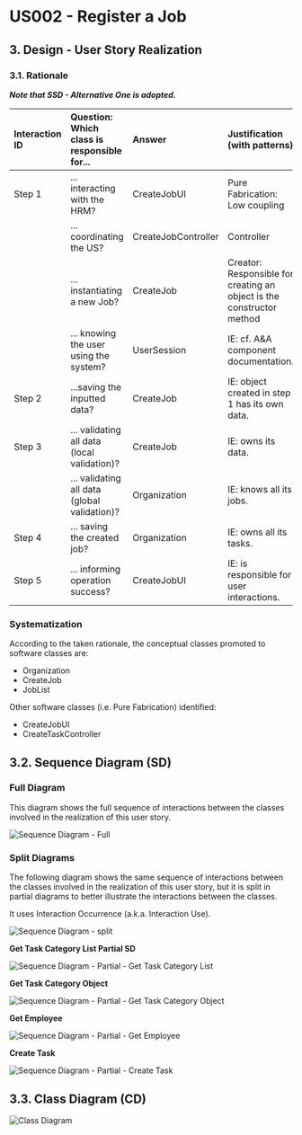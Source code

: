 # US002 - Register a Job

## 3. Design - User Story Realization 

### 3.1. Rationale

_**Note that SSD - Alternative One is adopted.**_

| Interaction ID | Question: Which class is responsible for...  | Answer              | Justification (with patterns)                                         |
|:---------------|:---------------------------------------------|:--------------------|:----------------------------------------------------------------------|
| Step 1  		     | 	... interacting with the HRM?               | CreateJobUI         | Pure Fabrication: Low coupling                                        |
| 			  		        | 	... coordinating the US?                    | CreateJobController | Controller                                                            |
| 			  		        | 	... instantiating a new Job?                | CreateJob           | Creator: Responsible for creating an object is the constructor method |
| 			  		        | ... knowing the user using the system?       | UserSession         | IE: cf. A&A component documentation.                                  |
| Step 2  		     | 	...saving the inputted data?						          | CreateJob           | IE: object created in step 1 has its own data.                        |
| Step 3  		     | ... validating all data (local validation)?  | CreateJob           | IE: owns its data.                                                    |
|                | ... validating all data (global validation)? | Organization        | IE: knows all its jobs.                                               |
| Step 4  		     | ... saving the created job? 							          | Organization        |IE: owns all its tasks.                                                                         |              
| Step 5  		     | ... informing operation success? 	           | CreateJobUI         |IE: is responsible for user interactions.                                                                         | 

### Systematization ##

According to the taken rationale, the conceptual classes promoted to software classes are: 

* Organization
* CreateJob
* JobList

Other software classes (i.e. Pure Fabrication) identified: 

* CreateJobUI  
* CreateTaskController


## 3.2. Sequence Diagram (SD)

[//]: # (_**Note that SSD - Alternative Two is adopted.**_)

### Full Diagram

This diagram shows the full sequence of interactions between the classes involved in the realization of this user story.

![Sequence Diagram - Full](svg/us002-sequence-diagram-full.svg)

### Split Diagrams

The following diagram shows the same sequence of interactions between the classes involved in the realization of this user story, but it is split in partial diagrams to better illustrate the interactions between the classes.

It uses Interaction Occurrence (a.k.a. Interaction Use).

![Sequence Diagram - split](svg/us002-sequence-diagram-split.svg)

**Get Task Category List Partial SD**

![Sequence Diagram - Partial - Get Task Category List](svg/us002-sequence-diagram-partial-get-job-list.svg)

**Get Task Category Object**

![Sequence Diagram - Partial - Get Task Category Object](svg/us002-sequence-diagram-partial-get-task-category.svg)

**Get Employee**

![Sequence Diagram - Partial - Get Employee](svg/us002-sequence-diagram-partial-get-employee.svg)

**Create Task**

![Sequence Diagram - Partial - Create Task](svg/us002-sequence-diagram-partial-create-job.svg)

## 3.3. Class Diagram (CD)

![Class Diagram](svg/us002-class-diagram.svg)